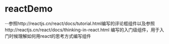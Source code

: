 # reactDemo
···参照http://reactjs.cn/react/docs/tutorial.html编写的评论框组件以及参照http://reactjs.cn/react/docs/thinking-in-react.html
编写的入门级组件，用于入门时候理解如何用react的思考方式编写组件
